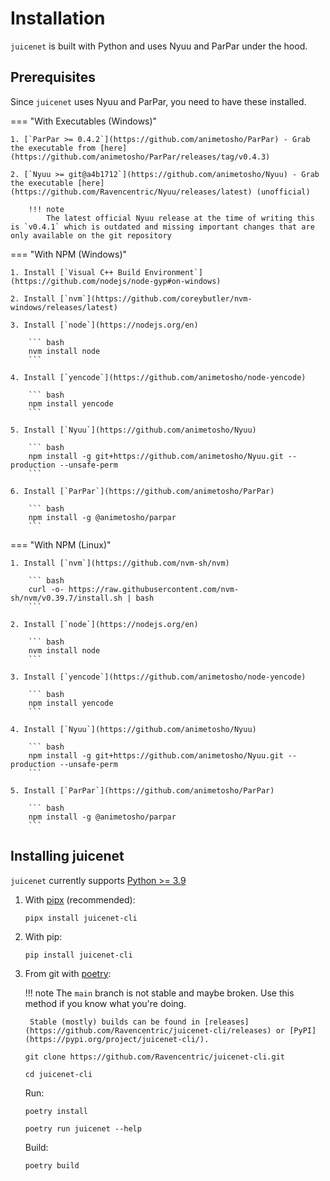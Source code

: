 # Installation

`juicenet` is built with Python and uses Nyuu and ParPar under the hood.

## Prerequisites

Since `juicenet` uses Nyuu and ParPar, you need to have these installed.

=== "With Executables (Windows)"

    1. [`ParPar >= 0.4.2`](https://github.com/animetosho/ParPar) - Grab the executable from [here](https://github.com/animetosho/ParPar/releases/tag/v0.4.3)

    2. [`Nyuu >= git@a4b1712`](https://github.com/animetosho/Nyuu) - Grab the executable [here](https://github.com/Ravencentric/Nyuu/releases/latest) (unofficial)

        !!! note
            The latest official Nyuu release at the time of writing this is `v0.4.1` which is outdated and missing important changes that are only available on the git repository

=== "With NPM (Windows)"

    1. Install [`Visual C++ Build Environment`](https://github.com/nodejs/node-gyp#on-windows)

    2. Install [`nvm`](https://github.com/coreybutler/nvm-windows/releases/latest)

    3. Install [`node`](https://nodejs.org/en)

        ``` bash
        nvm install node
        ```

    4. Install [`yencode`](https://github.com/animetosho/node-yencode)

        ``` bash
        npm install yencode
        ```

    5. Install [`Nyuu`](https://github.com/animetosho/Nyuu)

        ``` bash
        npm install -g git+https://github.com/animetosho/Nyuu.git --production --unsafe-perm
        ```

    6. Install [`ParPar`](https://github.com/animetosho/ParPar)

        ``` bash
        npm install -g @animetosho/parpar
        ```

=== "With NPM (Linux)"

    1. Install [`nvm`](https://github.com/nvm-sh/nvm)

        ``` bash
        curl -o- https://raw.githubusercontent.com/nvm-sh/nvm/v0.39.7/install.sh | bash
        ```

    2. Install [`node`](https://nodejs.org/en)

        ``` bash
        nvm install node
        ```

    3. Install [`yencode`](https://github.com/animetosho/node-yencode)

        ``` bash
        npm install yencode
        ```

    4. Install [`Nyuu`](https://github.com/animetosho/Nyuu)

        ``` bash
        npm install -g git+https://github.com/animetosho/Nyuu.git --production --unsafe-perm
        ```

    5. Install [`ParPar`](https://github.com/animetosho/ParPar)

        ``` bash
        npm install -g @animetosho/parpar
        ```

## Installing juicenet

`juicenet` currently supports [Python >= 3.9](https://www.python.org/downloads/)

1. With [pipx](https://pypa.github.io/pipx/installation/) (recommended):

    ```console
    pipx install juicenet-cli
    ```

2. With pip:

    ```console
    pip install juicenet-cli
    ```

3. From git with [poetry](https://python-poetry.org/docs/#installation):

    !!! note
        The `main` branch is not stable and maybe broken. Use this method if you know what you're doing.

        Stable (mostly) builds can be found in [releases](https://github.com/Ravencentric/juicenet-cli/releases) or [PyPI](https://pypi.org/project/juicenet-cli/).

    ```console
    git clone https://github.com/Ravencentric/juicenet-cli.git
    ```

    ```console
    cd juicenet-cli
    ```

    Run:

    ```console
    poetry install
    ```

    ```console
    poetry run juicenet --help
    ```

    Build:

    ```console
    poetry build
    ```
